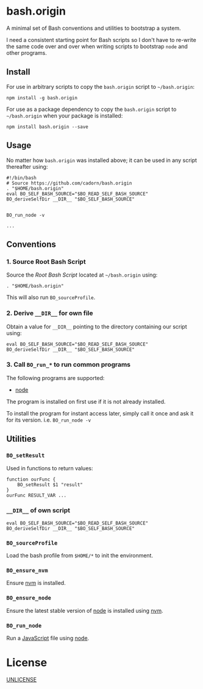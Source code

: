 bash.origin
===========

A minimal set of Bash conventions and utilities to bootstrap a system.

I need a consistent starting point for Bash scripts so I don't have to re-write the same code over and over when writing scripts to bootstrap `node` and other programs.


Install
-------

For use in arbitrary scripts to copy the `bash.origin` script to `~/bash.origin`:

	npm install -g bash.origin

For use as a package dependency to copy the `bash.origin` script to `~/bash.origin` when your package is installed:

	npm install bash.origin --save


Usage
-----

No matter how `bash.origin` was installed above; it can be used in any script thereafter using:

````
#!/bin/bash
# Source https://github.com/cadorn/bash.origin
. "$HOME/bash.origin"
eval BO_SELF_BASH_SOURCE="$BO_READ_SELF_BASH_SOURCE"
BO_deriveSelfDir __DIR__ "$BO_SELF_BASH_SOURCE"


BO_run_node -v

...
````


Conventions
-----------

### 1. Source Root Bash Script

Source the *Root Bash Script* located at `~/bash.origin` using:

    . "$HOME/bash.origin"

This will also run `BO_sourceProfile`.


### 2. Derive `__DIR__` for own file

Obtain a value for `__DIR__` pointing to the directory containing our script using:

	eval BO_SELF_BASH_SOURCE="$BO_READ_SELF_BASH_SOURCE"
	BO_deriveSelfDir __DIR__ "$BO_SELF_BASH_SOURCE"

### 3. Call `BO_run_*` to run common programs

The following programs are supported:

  * [node](http://nodejs.org)

The program is installed on first use if it is not already installed.

To install the program for instant access later, simply call it once and ask it for its version. i.e. `BO_run_node -v`


Utilities
---------

### `BO_setResult`

Used in functions to return values:

	function ourFunc {
		BO_setResult $1 "result"
	}
	ourFunc RESULT_VAR ...


### `__DIR__` of own script

	eval BO_SELF_BASH_SOURCE="$BO_READ_SELF_BASH_SOURCE"
	BO_deriveSelfDir __DIR__ "$BO_SELF_BASH_SOURCE"


### `BO_sourceProfile`

Load the bash profile from `$HOME/*` to init the environment.


### `BO_ensure_nvm`

Ensure [nvm](https://github.com/creationix/nvm) is installed.


### `BO_ensure_node`

Ensure the latest stable version of [node](http://nodejs.org) is installed using [nvm](https://github.com/creationix/nvm).


### `BO_run_node`

Run a [JavaScript](https://developer.mozilla.org/en-US/docs/Web/JavaScript) file using [node](http://nodejs.org).


License
=======

[UNLICENSE](http://unlicense.org/)
